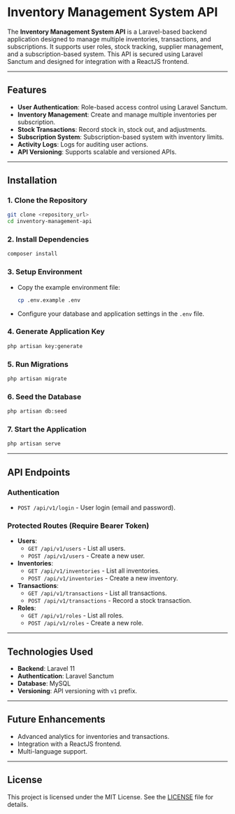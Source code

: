 # Inventory Management System API

The **Inventory Management System API** is a Laravel-based backend application designed to manage multiple inventories, transactions, and subscriptions. It supports user roles, stock tracking, supplier management, and a subscription-based system. This API is secured using Laravel Sanctum and designed for integration with a ReactJS frontend.

---

## Features

- **User Authentication**: Role-based access control using Laravel Sanctum.
- **Inventory Management**: Create and manage multiple inventories per subscription.
- **Stock Transactions**: Record stock in, stock out, and adjustments.
- **Subscription System**: Subscription-based system with inventory limits.
- **Activity Logs**: Logs for auditing user actions.
- **API Versioning**: Supports scalable and versioned APIs.

---

## Installation

### 1. Clone the Repository

```bash
git clone <repository_url>
cd inventory-management-api
```

### 2. Install Dependencies

```bash
composer install
```

### 3. Setup Environment

- Copy the example environment file:
  ```bash
  cp .env.example .env
  ```
- Configure your database and application settings in the `.env` file.

### 4. Generate Application Key

```bash
php artisan key:generate
```

### 5. Run Migrations

```bash
php artisan migrate
```

### 6. Seed the Database

```bash
php artisan db:seed
```

### 7. Start the Application

```bash
php artisan serve
```

---

## API Endpoints

### **Authentication**
- `POST /api/v1/login` - User login (email and password).

### **Protected Routes (Require Bearer Token)**
- **Users**:
  - `GET /api/v1/users` - List all users.
  - `POST /api/v1/users` - Create a new user.
- **Inventories**:
  - `GET /api/v1/inventories` - List all inventories.
  - `POST /api/v1/inventories` - Create a new inventory.
- **Transactions**:
  - `GET /api/v1/transactions` - List all transactions.
  - `POST /api/v1/transactions` - Record a stock transaction.
- **Roles**:
  - `GET /api/v1/roles` - List all roles.
  - `POST /api/v1/roles` - Create a new role.

---

## Technologies Used

- **Backend**: Laravel 11
- **Authentication**: Laravel Sanctum
- **Database**: MySQL
- **Versioning**: API versioning with `v1` prefix.

---

## Future Enhancements

- Advanced analytics for inventories and transactions.
- Integration with a ReactJS frontend.
- Multi-language support.

---

## License

This project is licensed under the MIT License. See the [LICENSE](LICENSE) file for details.
